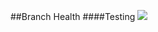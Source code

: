 ##Branch Health
####Testing ![](https://api.travis-ci.org/aln787/SimpleCircleFastlaneExample.svg?branch=test)
